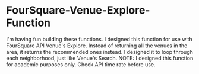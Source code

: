 # FourSquare-Venue-Explore-Function
I'm having fun building these functions. I designed this function for use with FourSquare API Venue's Explore. Instead of returning all the venues in the area, it returns the recommended ones instead. I designed it to loop through each neighborhood, just like Venue's Search. NOTE: I designed this function for academic purposes only. Check API time rate before use.
